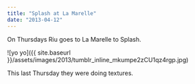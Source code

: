 ```yaml
---
title: "Splash at La Marelle"
date: "2013-04-12"
---
```


On Thursdays Riu goes to La Marelle to Splash.

![yo yo]({{ site.baseurl }}/assets/images/2013/tumblr_inline_mkumpe2zCU1qz4rgp.jpg)

This last Thursday they were doing textures.
